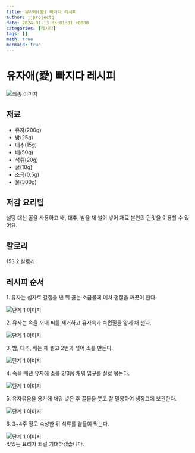 ```yaml
---
title: 유자애(愛) 빠지다 레시피
author: jjprojectg
date: 2024-01-13 03:01:01 +0000
categories: [레시피]
tags: []
math: true
mermaid: true
---
```

<meta name="og:type" content="website"/>
<meta charset="UTF-8"/>
<div class="header">
  <h1>유자애(愛) 빠지다 레시피</h1>
</div>

<div class="container my-4">
  <div class="row">
    <div class="col-12 col-md-6">
      <div class="recipe-image">
        <img src="http://www.foodsafetykorea.go.kr/uploadimg/cook/10_01130_2.png" class="step-image" alt="최종 이미지"/>
      </div>
    </div>
    <div class="col-12 col-md-6">
      <div class="ingredients">
        <h2>재료</h2>
        <ul class="card">
          <li> 유자(200g) </li>
          <li>  밤(25g) </li>
          <li>  대추(15g) </li>
          <li>  배(50g) </li>
          <li> 석류(20g) </li>
          <li>  꿀(10g) </li>
          <li>  소금(0.5g) </li>
          <li>  물(300g) </li>
</ul>
      </div>
    </div>
    <div class="col-12 col-md-6">
      <div class="ingredients">
        <h2>저감 요리팁</h2>
        <div class="card"> 
          <p>
            설탕 대신 꿀을 사용하고 배, 대추, 밤을 채 썰어 넣어 재료 본연의 단맛을 이용할 수 있어요.
          </p>
        </div>
      </div>
      <div class="ingredients">
        <h2>칼로리</h2>
        <div class="card"> 
          <p>
            153.2 칼로리
          </p>
        </div>
      </div>
    </div>
  </div>

  <h2 class="my-4">레시피 순서</h2>
  <div class="card recipe-card">
    <div class="card-body recipe-step">
      <p class="card-text step-description">1. 유자는 십자로 갈집을 낸 뒤 끓는 소금물에 데쳐 껍질을 깨끗이 한다.</p>
      <img src="http://www.foodsafetykorea.go.kr/uploadimg/cook/20_01130_1.JPG" alt="단계 1 이미지" class="step-image"/>
    </div>
  </div>
  <div class="card recipe-card">
    <div class="card-body recipe-step">
      <p class="card-text step-description">2. 유자는 속을 꺼내 씨를 제거하고 유자속과 속껍질을 얇게 채 썬다.</p>
      <img src="http://www.foodsafetykorea.go.kr/uploadimg/cook/20_01130_2.JPG" alt="단계 1 이미지" class="step-image"/>
    </div>
  </div>
  <div class="card recipe-card">
    <div class="card-body recipe-step">
      <p class="card-text step-description">3. 밤, 대추, 배는 채 썰고 2번과 섞어 소를 만든다.</p>
      <img src="http://www.foodsafetykorea.go.kr/uploadimg/cook/20_01130_3.JPG" alt="단계 1 이미지" class="step-image"/>
    </div>
  </div>
  <div class="card recipe-card">
    <div class="card-body recipe-step">
      <p class="card-text step-description">4. 속을 빼낸 유자에 소를 2/3쯤 채워 입구를 실로 묶는다.</p>
      <img src="http://www.foodsafetykorea.go.kr/uploadimg/cook/20_01130_4.JPG" alt="단계 1 이미지" class="step-image"/>
    </div>
  </div>
  <div class="card recipe-card">
    <div class="card-body recipe-step">
      <p class="card-text step-description">5. 유자묶음을 용기에 채워 넣은 후 꿀물을 붓고 잘 밀봉하여 냉장고에 보관한다.</p>
      <img src="http://www.foodsafetykorea.go.kr/uploadimg/cook/20_01130_5.JPG" alt="단계 1 이미지" class="step-image"/>
    </div>
  </div>
  <div class="card recipe-card">
    <div class="card-body recipe-step">
      <p class="card-text step-description">6. 3~4주 정도 숙성한 뒤 석류를 곁들여 먹는다.</p>
      <img src="http://www.foodsafetykorea.go.kr/uploadimg/cook/20_01130_6.jpg" alt="단계 1 이미지" class="step-image"/>
    </div>
  </div>

</div>
맛있는 요리가 되길 기대하겠습니다.

